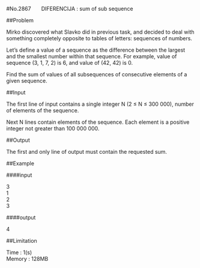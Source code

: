#No.2867 &nbsp;&nbsp;&nbsp;&nbsp;&nbsp;&nbsp;DIFERENCIJA : sum of sub sequence

##Problem

Mirko discovered what Slavko did in previous task, and decided to deal with something completely opposite to tables of letters: sequences of numbers.   

Let’s define a value of a sequence as the difference between the largest and the smallest number within that sequence. For example, value of sequence (3, 1, 7, 2) is 6, and value of (42, 42) is 0.  

Find the sum of values of all subsequences of consecutive elements of a given sequence.  

##Input

The first line of input contains a single integer N (2 ≤ N ≤ 300 000), number of elements of the sequence.  

Next N lines contain elements of the sequence. Each element is a positive integer not greater than 100 000 000.  

##Output

The first and only line of output must contain the requested sum.  

##Example

####input

3  
1  
2  
3  

####output

4  

##Limitation

Time : 1(s)  
Memory : 128MB
